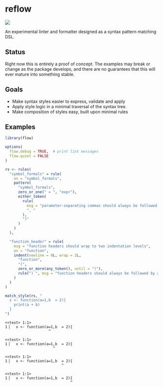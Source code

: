 
<!-- README.md is generated from README.Rmd. Please edit that file -->

# reflow

![](https://img.shields.io/badge/status-experimental-red)

An experimental linter and formatter designed as a syntax pattern
matching DSL.

## Status

Right now this is entirely a proof of concept. The examples may break or
change as the package develops, and there are no guarantees that this
will ever mature into something stable.

## Goals

-   Make syntax styles easier to express, validate and apply
-   Apply style logic in a minimal traversal of the syntax tree.
-   Make composition of styles easy, built upon minimal rules

## Examples

``` r
library(flow)

options(
  flow.debug = TRUE,  # print lint messages
  flow.quiet = FALSE
)

rs <- rules(
  "symbol_formals" = rule(
    on = "symbol_formals",
    pattern(
      "symbol_formals",
      zero_or_one(" = ", "expr"),
      either_token(
        rule(
          msg = "parameter-separating commas should always be followed by a space",
          ", "
        ),
        ")"
      )
    )
  ),

  "function_header" = rule(
    msg = "function headers should wrap to two indentation levels",
    on = "function",
    indent(newline = 0L, wrap = 2L,
      "function",
      "(",
      zero_or_more(any_token(), until = ")"),
      rule(") ", msg = "function headers should always be followed by a space")
    )
  )
)

match_style(rs, "
  x <- function(a=1,b  = 2){
    print(a + b)
  }
")
```

    <<text> 1:1>
    1▕   x <- function(a=1,b  = 2){ 
                        ^

    <<text> 1:1>
    1▕   x <- function(a=1,b  = 2){ 
                          ^

    <<text> 1:1>
    1▕   x <- function(a=1,b  = 2){ 
                              ^

    <<text> 1:1>
    1▕   x <- function(a=1,b  = 2){ 
                                  ^
